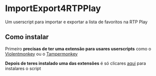 # ImportExport4RTPPlay
Um userscript para importar e exportar a lista de favoritos na RTP Play

## Como instalar
Primeiro **precisas de ter uma extensão para usares userscripts** como
o [Violentmonkey](https://violentmonkey.github.io/) ou o [Tampermonkey](https://www.tampermonkey.net/)

**Depois de teres instalado uma das extensões** é só clicares [aqui](https://github.com/bossatossa/ImportExport4RTPPlay/raw/main/IERtpPlay.user.js) para instalares o script
